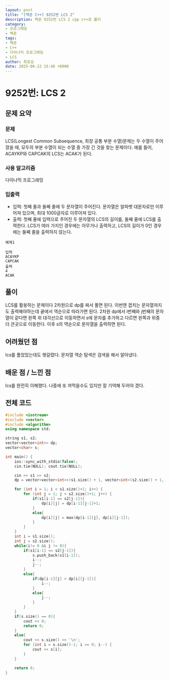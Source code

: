 ```yaml
---
layout: post
title: "[백준 C++] 9252번 LCS 2"
description: 백준 9252번 LCS 2 cpp c++로 풀이
category:
- 프로그래밍
- 백준
tags:
- 백준
- C++
- 다이나믹 프로그래밍
- LCS
author: 최호성
date: 2025-06-22 15:46 +0900
---
```

# 9252번: LCS 2

## 문제 요약
### 문제
LCS(Longest Common Subsequence, 최장 공통 부분 수열)문제는 두 수열이 주어졌을 때, 모두의 부분 수열이 되는 수열 중 가장 긴 것을 찾는 문제이다.
예를 들어, ACAYKP와 CAPCAK의 LCS는 ACAK가 된다.

### 사용 알고리즘
다이나믹 프로그래밍

### 입출력
- 입력: 첫째 줄과 둘째 줄에 두 문자열이 주어진다. 문자열은 알파벳 대문자로만 이루어져 있으며, 최대 1000글자로 이루어져 있다.
- 출력: 첫째 줄에 입력으로 주어진 두 문자열의 LCS의 길이를, 둘째 줄에 LCS를 출력한다.
LCS가 여러 가지인 경우에는 아무거나 출력하고, LCS의 길이가 0인 경우에는 둘째 줄을 출력하지 않는다.
```
예제1

입력
ACAYKP
CAPCAK
출력
4
ACAK
```
## 풀이
LCS를 활용하는 문제이다 2차원으로 dp를 짜서 풀면 된다. 이번엔 겹치는 문자열까지도 출력해야하는데 끝에서 역순으로 따라가면 된다. 2차원 dp에서 i번째와 j번째의 문자열이 같다면 왼쪽 위 대각선으로 이동하면서 s에 문자를 추가하고 다르면 왼쪽과 위중 더 큰곳으로 이동한다. 이후 s의 역순으로 문자열을 출력하면 된다.

## 어려웠던 점
lcs를 풀었었는데도 헷갈렸다. 문자열 역순 탐색은 검색을 해서 알아냈다.

## 배운 점 / 느낀 점
lcs를 완전히 이해했다. 나중에 또 까먹을수도 있지만 잘 기억해 두어야 겠다.

## 전체 코드
```cpp
#include <iostream>
#include <vector>
#include <algorithm>
using namespace std;

string s1, s2;
vector<vector<int>> dp;
vector<char> s;

int main() {
    ios::sync_with_stdio(false);
    cin.tie(NULL); cout.tie(NULL);

    cin >> s1 >> s2;
    dp = vector<vector<int>>(s1.size() + 1, vector<int>(s2.size() + 1, 0));

    for (int i = 1; i < s1.size()+1; i++) {
        for (int j = 1; j < s2.size()+1; j++) {
            if(s1[i-1] == s2[j-1]){
                dp[i][j] = dp[i-1][j-1]+1;
            }
            else{
                dp[i][j] = max(dp[i-1][j], dp[i][j-1]);
            }
        }
    }
    int i = s1.size();
    int j = s2.size();
    while(i!= 0 && j != 0){
        if(s1[i-1] == s2[j-1]){
            s.push_back(s1[i-1]);
            i--;
            j--;
        }
        else{
            if(dp[i-1][j] > dp[i][j-1]){
                i--;
            }
            else{
                j--;
            }
        }
    }
    if(s.size() == 0){
        cout << 0;
        return 0;
    }
    else{
        cout << s.size() << '\n';
        for (int i = s.size()-1; i >= 0; i--) {
            cout << s[i];
        }
    }

    return 0;
}
```
